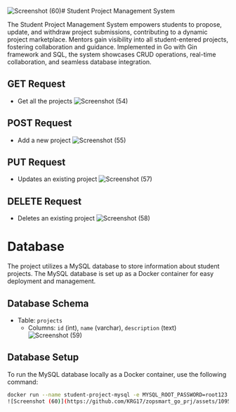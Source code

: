 ![Screenshot (60)](https://github.com/KRG17/zopsmart_go_prj/assets/109519365/ab377d10-d076-4555-b6f3-2a3c5476aa0d)# Student Project Management System

The Student Project Management System empowers students to propose, update, and withdraw project submissions, contributing to a dynamic project marketplace. Mentors gain visibility into all student-entered projects, fostering collaboration and guidance. Implemented in Go with Gin framework and SQL, the system showcases CRUD operations, real-time collaboration, and seamless database integration.

## GET Request
- Get all the projects
![Screenshot (54)](https://github.com/KRG17/zopsmart_go_prj/assets/109519365/2c857c84-78a7-4187-8a43-f4e8a4aaca97)

## POST Request
- Add a new project
![Screenshot (55)](https://github.com/KRG17/zopsmart_go_prj/assets/109519365/bf3d7ff1-1b26-42ad-8261-c218b8be34f5)

## PUT Request
- Updates an existing project 
![Screenshot (57)](https://github.com/KRG17/zopsmart_go_prj/assets/109519365/0856901a-ac23-461c-96b7-5d76bc63ac4b)

## DELETE Request
- Deletes an existing project
![Screenshot (58)](https://github.com/KRG17/zopsmart_go_prj/assets/109519365/e1855310-f7e9-4eb1-ac26-50f88c901faa)

# Database

The project utilizes a MySQL database to store information about student projects. The MySQL database is set up as a Docker container for easy deployment and management.

## Database Schema

- Table: `projects`
  - Columns: `id` (int), `name` (varchar), `description` (text)
![Screenshot (59)](https://github.com/KRG17/zopsmart_go_prj/assets/109519365/d68758bb-1dc6-49c1-8bff-c2f1b02e0dda)


## Database Setup

To run the MySQL database locally as a Docker container, use the following command:

```bash
docker run --name student-project-mysql -e MYSQL_ROOT_PASSWORD=root123 -e MYSQL_DATABASE=student_project_db -p 3306:3306 -d mysql:8.0.30
![Screenshot (60)](https://github.com/KRG17/zopsmart_go_prj/assets/109519365/07fd2a83-d48d-4755-a8ce-a51a3835bcf8)


